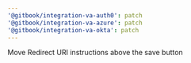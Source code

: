 ```yaml
---
'@gitbook/integration-va-auth0': patch
'@gitbook/integration-va-azure': patch
'@gitbook/integration-va-okta': patch
---
```


Move Redirect URI instructions above the save button
